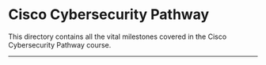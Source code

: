 # Cisco Cybersecurity Pathway

This directory contains all the vital milestones covered in the Cisco Cybersecurity Pathway course.

-------------

